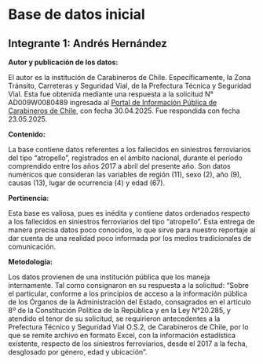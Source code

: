 # Base de datos inicial
## Integrante 1: Andrés Hernández

**Autor y publicación de los datos:**

El autor es la institución de Carabineros de Chile. Específicamente, la Zona Tránsito, Carreteras y Seguridad Vial, de la Prefectura Técnica y Seguridad Vial. Esta fue obtenida mediante una respuesta a la solicitud N° AD009W0080489 ingresada al [Portal de Información Pública de Carabineros de Chile](https://transparenciaw.carabineros.cl/), con fecha 30.04.2025. Fue respondida con fecha 23.05.2025.

**Contenido:**

La base contiene datos referentes a los fallecidos en siniestros ferroviarios del tipo “atropello”, registrados en el ámbito nacional, durante el período comprendido entre los años 2017 a abril del presente año. Son datos numéricos que consideran las variables de región (11), sexo (2), año (9), causas (13), lugar de ocurrencia (4) y edad (67). 

**Pertinencia:**

Esta base es valiosa, pues es inédita y contiene datos ordenados respecto a los fallecidos en siniestros ferroviarios del tipo “atropello”. Esta entrega de manera precisa datos poco conocidos, lo que sirve para nuestro reportaje al dar cuenta de una realidad poco informada por los medios tradicionales de comunicación. 

**Metodología:**

Los datos provienen de una institución pública que los maneja internamente. Tal como consignaron en su respuesta a la solicitud: “Sobre el particular, conforme a los principios de acceso a la información pública de los Órganos de la Administración del Estado, consagrados en el artículo 8º de la Constitución Política de la República y en la Ley N°20.285, y atendido el tenor de su solicitud, se requirieron antecedentes a la Prefectura Técnico y Seguridad Vial O.S.2, de Carabineros de Chile, por lo que se remite archivo en formato Excel, con la información estadística existente, respecto de los siniestros ferroviarios, desde el 2017 a la fecha, desglosado por género, edad y ubicación”. 
